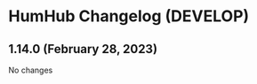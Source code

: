 HumHub Changelog (DEVELOP)
==========================


1.14.0 (February 28, 2023)
--------------------------

No changes
